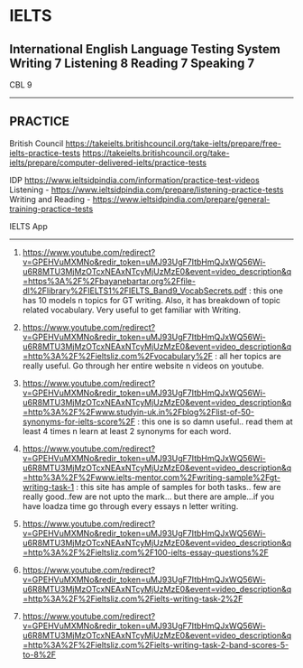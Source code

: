 # IELTS
International English Language Testing System
Writing	 	7
Listening	8
Reading		7
Speaking	7
--------------
CBL 		9



--------------------------------------------------------------------------------------------------
PRACTICE
-------------------------------------------------------------------------------------------------- 
British Council
	https://takeielts.britishcouncil.org/take-ielts/prepare/free-ielts-practice-tests
	https://takeielts.britishcouncil.org/take-ielts/prepare/computer-delivered-ielts/practice-tests

IDP
	https://www.ieltsidpindia.com/information/practice-test-videos
	Listening - https://www.ieltsidpindia.com/prepare/listening-practice-tests
	Writing and Reading - https://www.ieltsidpindia.com/prepare/general-training-practice-tests

IELTS App
	





--------------------------------------------------------------------------------------------------
1. https://www.youtube.com/redirect?v=GPEHVuMXMNo&redir_token=uMJ93UgF7ItbHmQJxWQ56Wi-u6R8MTU3MjMzOTcxNEAxNTcyMjUzMzE0&event=video_description&q=https%3A%2F%2Fbayanebartar.org%2Ffile-dl%2Flibrary%2FIELTS1%2FIELTS_Band9_VocabSecrets.pdf : this one has 10 models n topics for GT writing. Also, it has breakdown of topic related vocabulary. Very useful to get familiar with Writing.

2. https://www.youtube.com/redirect?v=GPEHVuMXMNo&redir_token=uMJ93UgF7ItbHmQJxWQ56Wi-u6R8MTU3MjMzOTcxNEAxNTcyMjUzMzE0&event=video_description&q=http%3A%2F%2Fieltsliz.com%2Fvocabulary%2F : all her topics are really useful. Go through her entire website n videos on youtube. 

3. https://www.youtube.com/redirect?v=GPEHVuMXMNo&redir_token=uMJ93UgF7ItbHmQJxWQ56Wi-u6R8MTU3MjMzOTcxNEAxNTcyMjUzMzE0&event=video_description&q=http%3A%2F%2Fwww.studyin-uk.in%2Fblog%2Flist-of-50-synonyms-for-ielts-score%2F : this one is so damn useful.. read them at least 4 times n learn at least 2 synonyms for each word.
 
4. https://www.youtube.com/redirect?v=GPEHVuMXMNo&redir_token=uMJ93UgF7ItbHmQJxWQ56Wi-u6R8MTU3MjMzOTcxNEAxNTcyMjUzMzE0&event=video_description&q=http%3A%2F%2Fwww.ielts-mentor.com%2Fwriting-sample%2Fgt-writing-task-1 : this site has ample of samples for both tasks.. few are really good..few are not upto the mark… but there are ample…if you have loadza time go through every essays n letter writing.

5. https://www.youtube.com/redirect?v=GPEHVuMXMNo&redir_token=uMJ93UgF7ItbHmQJxWQ56Wi-u6R8MTU3MjMzOTcxNEAxNTcyMjUzMzE0&event=video_description&q=http%3A%2F%2Fieltsliz.com%2F100-ielts-essay-questions%2F

6. https://www.youtube.com/redirect?v=GPEHVuMXMNo&redir_token=uMJ93UgF7ItbHmQJxWQ56Wi-u6R8MTU3MjMzOTcxNEAxNTcyMjUzMzE0&event=video_description&q=http%3A%2F%2Fieltsliz.com%2Fielts-writing-task-2%2F 

7. https://www.youtube.com/redirect?v=GPEHVuMXMNo&redir_token=uMJ93UgF7ItbHmQJxWQ56Wi-u6R8MTU3MjMzOTcxNEAxNTcyMjUzMzE0&event=video_description&q=http%3A%2F%2Fieltsliz.com%2Fielts-writing-task-2-band-scores-5-to-8%2F
